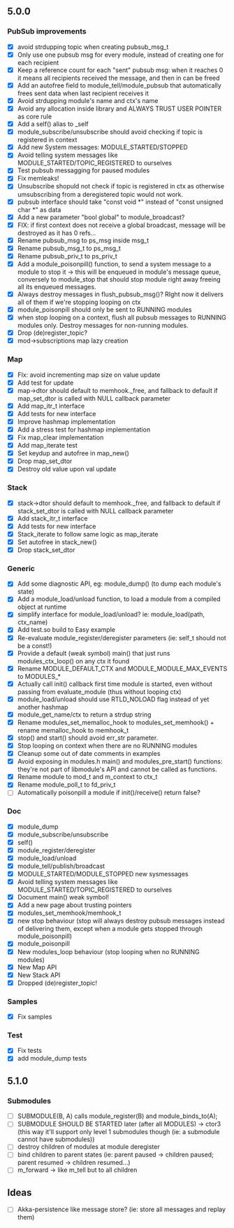 ## 5.0.0

### PubSub improvements
- [x] avoid strdupping topic when creating pubsub_msg_t
- [x] Only use one pubsub msg for every module, instead of  creating one for each recipient
- [x] Keep a reference count for each "sent" pubsub msg: when it reaches 0 it means all recipients received the message, and then in can be freed
- [x] Add an autofree field to module_tell/module_pubsub that automatically frees sent data when last recipient receives it
- [x] Avoid strdupping module's name and ctx's name
- [x] Avoid any allocation inside library and ALWAYS TRUST USER POINTER as core rule
- [x] Add a self() alias to _self
- [x] module_subscribe/unsubscribe should avoid checking if topic is registered in context
- [x] Add new System messages: MODULE_STARTED/STOPPED
- [x] Avoid telling system messages like MODULE_STARTED/TOPIC_REGISTERED to ourselves
- [x] Test pubsub messagging for paused modules
- [x] Fix memleaks!
- [x] Unsubscribe shopuld not check if topic is registered in ctx as otherwise umsubscribing from a deregistered topic would not work.
- [x] pubsub interface should take "const void *" instead of "const unsigned char *" as data
- [x] Add a new parameter "bool global" to module_broadcast?
- [x] FIX: if first context does not receive a global broadcast, message will be destroyed as it has 0 refs...
- [x] Rename pubsub_msg to ps_msg inside msg_t
- [x] Rename pubsub_msg_t to ps_msg_t
- [x] Rename pubsub_priv_t to ps_priv_t
- [x] Add a module_poisonpill() function, to send a system message to a module to stop it -> this will be enqueued in module's message queue, 
conversely to module_stop that should stop module right away freeing all its enqueued messages.
- [x] Always destroy messages in flush_pubsub_msg()? RIght now it delivers all of them if we're stopping looping on ctx
- [x] module_poisonpill should only be sent to RUNNING modules
- [x] when stop looping on a context, flush all pubsub messages to RUNNING modules only. Destroy messages for non-running modules.
- [x] Drop (de)register_topic?
- [x] mod->subscriptions map lazy creation

### Map
- [x] FIx: avoid incrementing map size on value update
- [x] Add test for update
- [x] map->dtor should default to memhook._free, and fallback to default if map_set_dtor is called with NULL callback parameter 
- [x] Add map_itr_t interface
- [x] Add tests for new interface
- [x] Improve hashmap implementation
- [x] Add a stress test for hashmap implementation
- [x] Fix map_clear implementation
- [x] Add map_iterate test
- [x] Set keydup and autofree in map_new()
- [x] Drop map_set_dtor
- [x] Destroy old value upon val update

### Stack
- [x] stack->dtor should default to memhook._free, and fallback to default if stack_set_dtor is called with NULL callback parameter 
- [X] Add stack_itr_t interface
- [x] Add tests for new interface
- [x] Stack_iterate to follow same logic as map_iterate
- [x] Set autofree in stack_new()
- [x] Drop stack_set_dtor

### Generic
- [x] Add some diagnostic API, eg: module_dump() (to dump each module's state)
- [x] Add a module_load/unload function, to load a module from a compiled object at runtime
- [x] simplify interface for module_load/unload? ie: module_load(path, ctx_name)
- [x] Add test.so build to Easy example
- [x] Re-evaluate module_register/deregister parameters (ie: self_t should not be a const!)
- [x] Provide a default (weak symbol) main() that just runs modules_ctx_loop() on any ctx it found
- [x] Rename MODULE_DEFAULT_CTX and MODULE_MODULE_MAX_EVENTS to MODULES_*
- [x] Actually call init() callback first time module is started, even without passing from evaluate_module (thus without looping ctx)
- [x] module_load/unload should use RTLD_NOLOAD flag instead of yet another hashmap
- [x] module_get_name/ctx to return a strdup string
- [x] Rename modules_set_memalloc_hook to modules_set_memhook() + rename memalloc_hook to memhook_t
- [x] stop() and start() should avoid err_str parameter.
- [x] Stop looping on context when there are no RUNNING modules
- [x] Cleanup some out of date comments in examples
- [x] Avoid exposing in modules.h main() and modules_pre_start() functions: they're not part of libmodule's API and cannot be called as functions.
- [x] Rename module to mod_t and m_context to ctx_t
- [x] Rename module_poll_t to fd_priv_t
- [ ] Automatically poisonpill a module if init()/receive() return false?

### Doc
- [x] module_dump
- [x] module_subscribe/unsubscribe
- [x] self()
- [x] module_register/deregister
- [x] module_load/unload
- [x] module_tell/publish/broadcast
- [x] MODULE_STARTED/MODULE_STOPPED new sysmessages
- [x] Avoid telling system messages like MODULE_STARTED/TOPIC_REGISTERED to ourselves
- [x] Document main() weak symbol!
- [x] Add a new page about trusting pointers
- [x] modules_set_memhook/memhook_t
- [x] new stop behaviour (stop will always destroy pubsub messages instead of delivering them, except when a module gets stopped through module_poisonpill)
- [x] module_poisonpill
- [x] New modules_loop behaviour (stop looping when no RUNNING modules)
- [x] New Map API
- [x] New Stack API
- [x] Dropped (de)register_topic!
 
### Samples
- [x] Fix samples

### Test
- [x] Fix tests
- [x] add module_dump tests

## 5.1.0

### Submodules
- [ ] SUBMODULE(B, A) calls module_register(B) and module_binds_to(A);
- [ ] SUBMODULE SHOULD BE STARTED later (after all MODULES) -> ctor3 (this way it'll support only level 1 submodules though (ie: a submodule cannot have submodules))
- [ ] destroy children of modules at module deregister
- [ ] bind children to parent states (ie: parent paused -> children paused; parent resumed -> children resumed...)
- [ ] m_forward -> like m_tell but to all children

## Ideas
- [ ] Akka-persistence like message store? (ie: store all messages and replay them)
